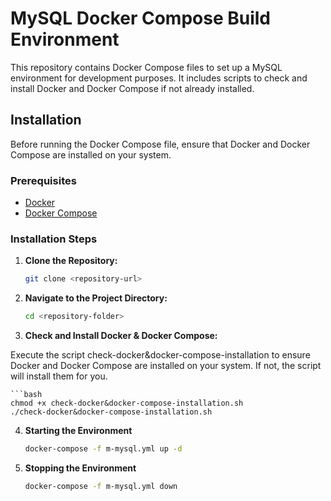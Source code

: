 # MySQL Docker Compose Build Environment

This repository contains Docker Compose files to set up a MySQL environment for development purposes. It includes scripts to check and install Docker and Docker Compose if not already installed.

## Installation

Before running the Docker Compose file, ensure that Docker and Docker Compose are installed on your system.

### Prerequisites

- [Docker](https://www.docker.com/)
- [Docker Compose](https://docs.docker.com/compose/)

### Installation Steps

1. **Clone the Repository:**

   ```bash
   git clone <repository-url>

2. **Navigate to the Project Directory:**

    ```bash
    cd <repository-folder>

3. **Check and Install Docker & Docker Compose:**

Execute the script check-docker&docker-compose-installation to ensure Docker and Docker Compose are installed on your system. If not, the script will install them for you.

    ```bash
    chmod +x check-docker&docker-compose-installation.sh 
    ./check-docker&docker-compose-installation.sh

4. **Starting the Environment**

    ```bash
    docker-compose -f m-mysql.yml up -d

5. **Stopping the Environment**

    ```bash
    docker-compose -f m-mysql.yml down


